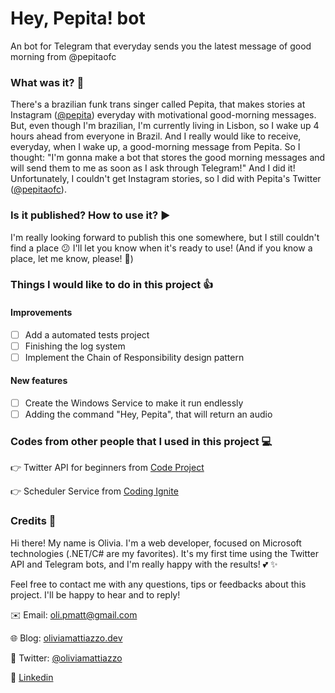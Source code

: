 # Hey, Pepita! bot
An bot for Telegram that everyday sends you the latest message of good morning from @pepitaofc

### What was it? :thought_balloon:
There's a brazilian funk trans singer called Pepita, that makes stories at Instagram ([@pepita](https://www.instagram.com/pepita/)) everyday with motivational good-morning messages.
But, even though I'm brazilian, I'm currently living in Lisbon, so I wake up 4 hours ahead from everyone in Brazil. And I really would like to receive, everyday, when I wake up, a good-morning message from Pepita.
So I thought: "I'm gonna make a bot that stores the good morning messages and will send them to me as soon as I ask through Telegram!"
And I did it! Unfortunately, I couldn't get Instagram stories, so I did with Pepita's Twitter ([@pepitaofc](https://twitter.com/pepitaofc)).

### Is it published? How to use it? :arrow_forward:
I'm really looking forward to publish this one somewhere, but I still couldn't find a place :confused: I'll let you know when it's ready to use!
(And if you know a place, let me know, please! :pray:)

### Things I would like to do in this project :+1:
#### Improvements
- [ ] Add a automated tests project
- [ ] Finishing the log system
- [ ] Implement the Chain of Responsibility design pattern

#### New features
- [ ] Create the Windows Service to make it run endlessly
- [ ] Adding the command "Hey, Pepita", that will return an audio

### Codes from other people that I used in this project :computer:
:point_right: Twitter API for beginners from [Code Project](https://www.codeproject.com/Tips/1076400/Twitter-API-for-beginners)

:point_right: Scheduler Service from [Coding Ignite](https://codinginfinite.com/creating-scheduler-task-seconds-minutes-hours-days/)

### Credits :raising_hand:
Hi there! My name is Olivia. I'm a web developer, focused on Microsoft technologies (.NET/C# are my favorites). It's my first time using the Twitter API and Telegram bots, and I'm really happy with the results! :two_hearts: :sparkles:

Feel free to contact me with any questions, tips or feedbacks about this project. I'll be happy to hear and to reply!

:envelope: Email: oli.pmatt@gmail.com

:globe_with_meridians: Blog: [oliviamattiazzo.dev](http://oliviamattiazzo.dev/)

:hatched_chick: Twitter: [@oliviamattiazzo](https://twitter.com/oliviamattiazzo)

:iphone: [Linkedin](https://www.linkedin.com/in/oliviamattiazzo/)
